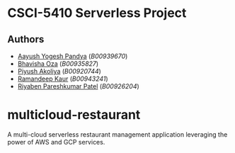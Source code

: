 # CSCI-5410 Serverless Project

## Authors

- [Aayush Yogesh Pandya](aayush.pandya@dal.ca) (_B00939670_)
- [Bhavisha Oza](bh327148@dal.ca) (_B00935827_)
- [Piyush Akoliya](py308472@dal.ca) (_B00920744_)
- [Ramandeep Kaur](rm661081@dal.ca) (_B00943241_)
- [Riyaben Pareshkumar Patel](ry470536@dal.ca) (_B00926204_)

# multicloud-restaurant

A multi-cloud serverless restaurant management application leveraging the power of AWS and GCP services.
